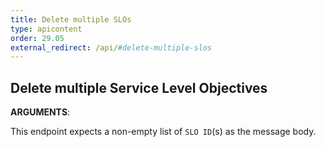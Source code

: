 ```yaml
---
title: Delete multiple SLOs
type: apicontent
order: 29.05
external_redirect: /api/#delete-multiple-slos
---
```


## Delete multiple Service Level Objectives

**ARGUMENTS**:

This endpoint expects a non-empty list of `SLO ID`(s) as the message body.
